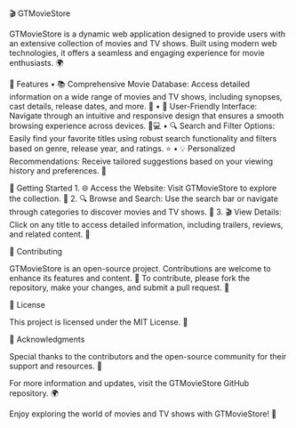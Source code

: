 🎬 GTMovieStore

GTMovieStore is a dynamic web application designed to provide users with an extensive collection of movies and TV shows. Built using modern web technologies, it offers a seamless and engaging experience for movie enthusiasts. 🌍

🚀 Features
	•	📚 Comprehensive Movie Database: Access detailed information on a wide range of movies and TV shows, including synopses, cast details, release dates, and more. 🎥
	•	🎨 User-Friendly Interface: Navigate through an intuitive and responsive design that ensures a smooth browsing experience across devices. 📱💻
	•	🔍 Search and Filter Options: Easily find your favorite titles using robust search functionality and filters based on genre, release year, and ratings. ⭐️
	•	💡 Personalized Recommendations: Receive tailored suggestions based on your viewing history and preferences. 🤖

🏁 Getting Started
	1.	🌐 Access the Website: Visit GTMovieStore to explore the collection. 🌟
	2.	🔍 Browse and Search: Use the search bar or navigate through categories to discover movies and TV shows. 📂
	3.	🎬 View Details: Click on any title to access detailed information, including trailers, reviews, and related content. 🎥

🤝 Contributing

GTMovieStore is an open-source project. Contributions are welcome to enhance its features and content. 💪 To contribute, please fork the repository, make your changes, and submit a pull request. 🌱

📜 License

This project is licensed under the MIT License. 📝

🙏 Acknowledgments

Special thanks to the contributors and the open-source community for their support and resources. 👏

For more information and updates, visit the GTMovieStore GitHub repository. 🌍

Enjoy exploring the world of movies and TV shows with GTMovieStore! 🎉

